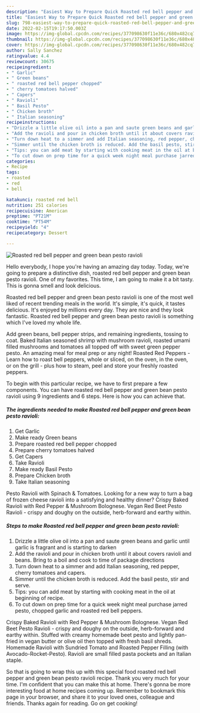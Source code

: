 ```yaml
---
description: "Easiest Way to Prepare Quick Roasted red bell pepper and green bean pesto ravioli"
title: "Easiest Way to Prepare Quick Roasted red bell pepper and green bean pesto ravioli"
slug: 798-easiest-way-to-prepare-quick-roasted-red-bell-pepper-and-green-bean-pesto-ravioli
date: 2022-02-15T19:17:50.003Z
image: https://img-global.cpcdn.com/recipes/377098630f11e36c/680x482cq70/roasted-red-bell-pepper-and-green-bean-pesto-ravioli-recipe-main-photo.jpg
thumbnail: https://img-global.cpcdn.com/recipes/377098630f11e36c/680x482cq70/roasted-red-bell-pepper-and-green-bean-pesto-ravioli-recipe-main-photo.jpg
cover: https://img-global.cpcdn.com/recipes/377098630f11e36c/680x482cq70/roasted-red-bell-pepper-and-green-bean-pesto-ravioli-recipe-main-photo.jpg
author: Sally Sanchez
ratingvalue: 4.4
reviewcount: 30675
recipeingredient:
- " Garlic"
- " Green beans"
- " roasted red bell pepper chopped"
- " cherry tomatoes halved"
- " Capers"
- " Ravioli"
- " Basil Pesto"
- " Chicken broth"
- " Italian seasoning"
recipeinstructions:
- "Drizzle a little olive oil into a pan and saute green beans and garlic until garlic is fragrant and is starting to darken"
- "Add the ravioli and pour in chicken broth until it about covers ravioli and beans. Bring to a boil and cook to time of package directions"
- "Turn down heat to a simmer and add Italian seasoning, red pepper, cherry tomatoes and capers."
- "Simmer until the chicken broth is reduced. Add the basil pesto, stir and serve."
- "Tips: you can add meat by starting with cooking meat in the oil at beginning of recipe."
- "To cut down on prep time for a quick week night meal purchase jarred pesto, chopped garlic and roasted red bell peppers."
categories:
- Recipe
tags:
- roasted
- red
- bell

katakunci: roasted red bell 
nutrition: 251 calories
recipecuisine: American
preptime: "PT21M"
cooktime: "PT54M"
recipeyield: "4"
recipecategory: Dessert

---
```



![Roasted red bell pepper and green bean pesto ravioli](https://img-global.cpcdn.com/recipes/377098630f11e36c/680x482cq70/roasted-red-bell-pepper-and-green-bean-pesto-ravioli-recipe-main-photo.jpg)

Hello everybody, I hope you're having an amazing day today. Today, we're going to prepare a distinctive dish, roasted red bell pepper and green bean pesto ravioli. One of my favorites. This time, I am going to make it a bit tasty. This is gonna smell and look delicious.

Roasted red bell pepper and green bean pesto ravioli is one of the most well liked of recent trending meals in the world. It's simple, it's quick, it tastes delicious. It's enjoyed by millions every day. They are nice and they look fantastic. Roasted red bell pepper and green bean pesto ravioli is something which I've loved my whole life.

Add green beans, bell pepper strips, and remaining ingredients, tossing to coat. Baked Italian seasoned shrimp with mushroom ravioli, roasted umami filled mushrooms and tomatoes all topped off with sweet green pepper pesto. An amazing meal for meal prep or any night! Roasted Red Peppers - Learn how to roast bell peppers, whole or sliced, on the oven, in the oven, or on the grill - plus how to steam, peel and store your freshly roasted peppers.


To begin with this particular recipe, we have to first prepare a few components. You can have roasted red bell pepper and green bean pesto ravioli using 9 ingredients and 6 steps. Here is how you can achieve that.

<!--inarticleads1-->

##### The ingredients needed to make Roasted red bell pepper and green bean pesto ravioli:

1. Get  Garlic
1. Make ready  Green beans
1. Prepare  roasted red bell pepper chopped
1. Prepare  cherry tomatoes halved
1. Get  Capers
1. Take  Ravioli
1. Make ready  Basil Pesto
1. Prepare  Chicken broth
1. Take  Italian seasoning


Pesto Ravioli with Spinach &amp; Tomatoes. Looking for a new way to turn a bag of frozen cheese ravioli into a satisfying and healthy dinner? Crispy Baked Ravioli with Red Pepper &amp; Mushroom Bolognese. Vegan Red Beet Pesto Ravioli - crispy and doughy on the outside, herb-forward and earthy within. 

<!--inarticleads2-->

##### Steps to make Roasted red bell pepper and green bean pesto ravioli:

1. Drizzle a little olive oil into a pan and saute green beans and garlic until garlic is fragrant and is starting to darken
1. Add the ravioli and pour in chicken broth until it about covers ravioli and beans. Bring to a boil and cook to time of package directions
1. Turn down heat to a simmer and add Italian seasoning, red pepper, cherry tomatoes and capers.
1. Simmer until the chicken broth is reduced. Add the basil pesto, stir and serve.
1. Tips: you can add meat by starting with cooking meat in the oil at beginning of recipe.
1. To cut down on prep time for a quick week night meal purchase jarred pesto, chopped garlic and roasted red bell peppers.


Crispy Baked Ravioli with Red Pepper &amp; Mushroom Bolognese. Vegan Red Beet Pesto Ravioli - crispy and doughy on the outside, herb-forward and earthy within. Stuffed with creamy homemade beet pesto and lightly pan-fried in vegan butter or olive oil then topped with fresh basil shreds. Homemade Ravioli with Sundried Tomato and Roasted Pepper Filling (with Avocado-Rocket-Pesto). Ravioli are small filled pasta pockets and an Italian staple. 

So that is going to wrap this up with this special food roasted red bell pepper and green bean pesto ravioli recipe. Thank you very much for your time. I'm confident that you can make this at home. There's gonna be more interesting food at home recipes coming up. Remember to bookmark this page in your browser, and share it to your loved ones, colleague and friends. Thanks again for reading. Go on get cooking!
